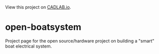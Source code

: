 View this project on [CADLAB.io](https://cadlab.io/project/24280). 

# open-boatsystem
Project page for the open source/hardware project on building a "smart" boat electrical system.
